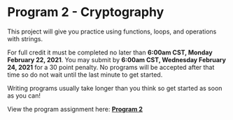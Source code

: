 # Program 2 - Cryptography

This project will give you practice using functions, loops, and operations with strings.

For full credit it must be completed no later than **6:00am CST, Monday February 22, 2021**. You may submit by **6:00am CST, Wednesday February 24, 2021** for a 30 point penalty. No programs will be accepted after that time so do not wait until the last minute to get started.

Writing programs usually take longer than you think so get started as soon as you can!

View the program assignment here: **[Program 2](https://s2.smu.edu/~egabrielsen/cs1342/program2.pdf)**
